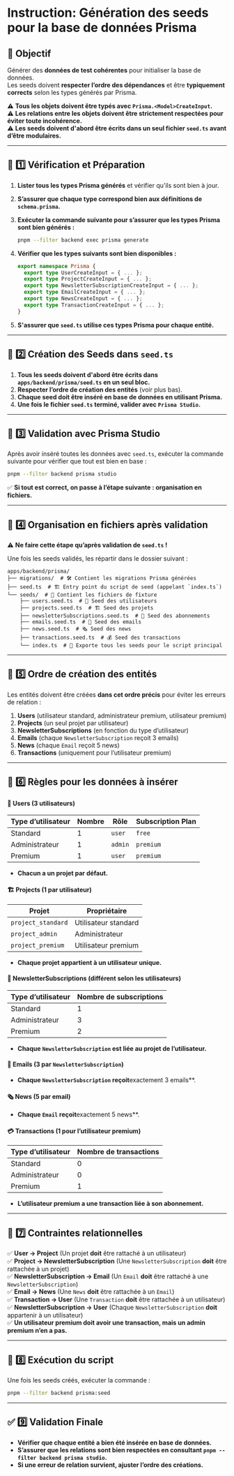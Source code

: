 # Instruction: Génération des seeds pour la base de données Prisma

## 🎯 Objectif

Générer des **données de test cohérentes** pour initialiser la base de données.  
Les seeds doivent **respecter l’ordre des dépendances** et être **typiquement corrects** selon les types générés par Prisma.

⚠️ **Tous les objets doivent être typés avec `Prisma.<Model>CreateInput`.**  
⚠️ **Les relations entre les objets doivent être strictement respectées pour éviter toute incohérence.**  
⚠️ **Les seeds doivent d'abord être écrits dans un seul fichier `seed.ts` avant d’être modulaires.**

---

## 🚀 **1️⃣ Vérification et Préparation**

1. **Lister tous les types Prisma générés** et vérifier qu’ils sont bien à jour.
2. **S’assurer que chaque type correspond bien aux définitions de `schema.prisma`.**
3. **Exécuter la commande suivante pour s’assurer que les types Prisma sont bien générés :**

   ```sh
   pnpm --filter backend exec prisma generate
   ```

4. **Vérifier que les types suivants sont bien disponibles :**

   ```ts
   export namespace Prisma {
     export type UserCreateInput = { ... };
     export type ProjectCreateInput = { ... };
     export type NewsletterSubscriptionCreateInput = { ... };
     export type EmailCreateInput = { ... };
     export type NewsCreateInput = { ... };
     export type TransactionCreateInput = { ... };
   }
   ```

5. **S'assurer que `seed.ts` utilise ces types Prisma pour chaque entité.**

---

## 🚀 **2️⃣ Création des Seeds dans `seed.ts`**

1. **Tous les seeds doivent d'abord être écrits dans `apps/backend/prisma/seed.ts` en un seul bloc.**
2. **Respecter l’ordre de création des entités** (voir plus bas).
3. **Chaque seed doit être inséré en base de données en utilisant Prisma.**
4. **Une fois le fichier `seed.ts` terminé, valider avec `Prisma Studio`.**

---

## 🚀 **3️⃣ Validation avec Prisma Studio**

Après avoir inséré toutes les données avec `seed.ts`, exécuter la commande suivante pour vérifier que tout est bien en base :

```sh
pnpm --filter backend prisma studio
```

✅ **Si tout est correct, on passe à l’étape suivante : organisation en fichiers.**

---

## 📂 **4️⃣ Organisation en fichiers après validation**

⚠️ **Ne faire cette étape qu’après validation de `seed.ts` !**

Une fois les seeds validés, les répartir dans le dossier suivant :

```
apps/backend/prisma/
├── migrations/  # 🛠 Contient les migrations Prisma générées
├── seed.ts  # 🏗 Entry point du script de seed (appelant `index.ts`)
└── seeds/  # 📂 Contient les fichiers de fixture
    ├── users.seed.ts  # 👤 Seed des utilisateurs
    ├── projects.seed.ts  # 🏗 Seed des projets
    ├── newsletterSubscriptions.seed.ts  # 📰 Seed des abonnements
    ├── emails.seed.ts  # 📧 Seed des emails
    ├── news.seed.ts  # 🗞 Seed des news
    ├── transactions.seed.ts  # 💰 Seed des transactions
    └── index.ts  # 📌 Exporte tous les seeds pour le script principal
```

---

## 🔧 **5️⃣ Ordre de création des entités**

Les entités doivent être créées **dans cet ordre précis** pour éviter les erreurs de relation :

1. **Users** (utilisateur standard, administrateur premium, utilisateur premium)
2. **Projects** (un seul projet par utilisateur)
3. **NewsletterSubscriptions** (en fonction du type d’utilisateur)
4. **Emails** (chaque `NewsletterSubscription` reçoit 3 emails)
5. **News** (chaque `Email` reçoit 5 news)
6. **Transactions** (uniquement pour l’utilisateur premium)

---

## 🔧 **6️⃣ Règles pour les données à insérer**

#### **👤 Users (3 utilisateurs)**

| Type d’utilisateur | Nombre | Rôle    | Subscription Plan |
| ------------------ | ------ | ------- | ----------------- |
| Standard           | 1      | `user`  | `free`            |
| Administrateur     | 1      | `admin` | `premium`         |
| Premium            | 1      | `user`  | `premium`         |

- **Chacun a un projet par défaut.**

#### **🏗 Projects (1 par utilisateur)**

| Projet             | Propriétaire         |
| ------------------ | -------------------- |
| `project_standard` | Utilisateur standard |
| `project_admin`    | Administrateur       |
| `project_premium`  | Utilisateur premium  |

- **Chaque projet appartient à un utilisateur unique.**

#### **📩 NewsletterSubscriptions (différent selon les utilisateurs)**

| Type d’utilisateur | Nombre de subscriptions |
| ------------------ | ----------------------- |
| Standard           | 1                       |
| Administrateur     | 3                       |
| Premium            | 2                       |

- **Chaque `NewsletterSubscription` est liée au projet de l’utilisateur.**

#### **📧 Emails (3 par `NewsletterSubscription`)**

- **Chaque `NewsletterSubscription` reçoit**exactement 3 emails\*\*.

#### **🗞 News (5 par email)**

- **Chaque `Email` reçoit**exactement 5 news\*\*.

#### **💳 Transactions (1 pour l’utilisateur premium)**

| Type d’utilisateur | Nombre de transactions |
| ------------------ | ---------------------- |
| Standard           | 0                      |
| Administrateur     | 0                      |
| Premium            | 1                      |

- **L’utilisateur premium a **une transaction** liée à son abonnement.**

---

## 🔧 **7️⃣ Contraintes relationnelles**

✅ **User → Project** (Un projet **doit** être rattaché à un utilisateur)  
✅ **Project → NewsletterSubscription** (Une `NewsletterSubscription` **doit** être rattachée à un projet)  
✅ **NewsletterSubscription → Email** (Un `Email` **doit** être rattaché à une `NewsletterSubscription`)  
✅ **Email → News** (Une `News` **doit** être rattachée à un `Email`)  
✅ **Transaction → User** (Une `Transaction` **doit** être rattachée à un utilisateur)  
✅ **NewsletterSubscription → User** (Chaque `NewsletterSubscription` **doit** appartenir à un utilisateur)  
✅ **Un utilisateur premium doit avoir une transaction, mais un admin premium n’en a pas.**

---

## 🚀 **8️⃣ Exécution du script**

Une fois les seeds créés, exécuter la commande :

```sh
pnpm --filter backend prisma:seed
```

---

## ✅ **9️⃣ Validation Finale**

- **Vérifier que chaque entité a bien été insérée en base de données.**
- **S’assurer que les relations sont bien respectées en consultant `pnpm --filter backend prisma studio`.**
- **Si une erreur de relation survient, ajuster l’ordre des créations.**
